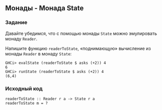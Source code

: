 ## Монады - Монада State

### Задание

Давайте убедимся, что с помощью монады `State` можно эмулировать монаду `Reader`.

Напишите функцию `readerToState`, «поднимающую» вычисление из монады `Reader` в монаду `State`:

```
GHCi> evalState (readerToState $ asks (+2)) 4
6
GHCi> runState (readerToState $ asks (+2)) 4
(6,4)
```

### Исходный код

```
readerToState :: Reader r a -> State r a
readerToState m = ?
```
